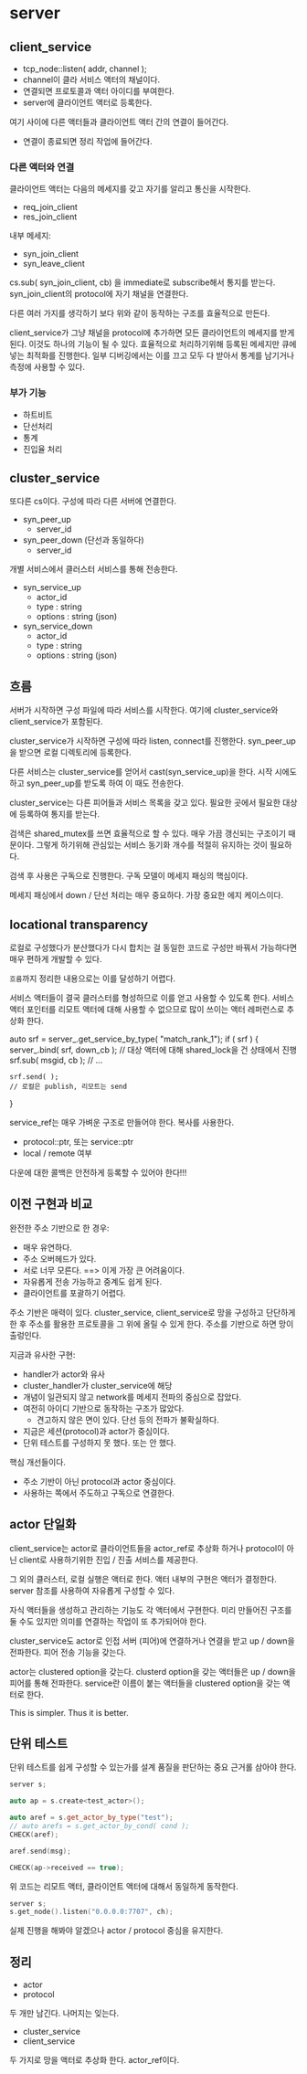 # server

## client_service

- tcp_node::listen( addr, channel );
- channel이 클라 서비스 액터의 채널이다. 
- 연결되면 프로토콜과 액터 아이디를 부여한다.
- server에 클라이언트 액터로 등록한다.

여기 사이에 다른 액터들과 클라이언트 액터 간의 연결이 들어간다.

- 연결이 종료되면 정리 작업에 들어간다.


### 다른 액터와 연결

클라이언트 액터는 다음의 메세지를 갖고 자기를 알리고 통신을 시작한다.

- req_join_client
- res_join_client

내부 메세지:
- syn_join_client
- syn_leave_client

cs.sub( syn_join_client, cb) 을 immediate로 subscribe해서 통지를 받는다.
syn_join_client의 protocol에 자기 채널을 연결한다.

다른 여러 가지를 생각하기 보다 위와 같이 동작하는 구조를 효율적으로 만든다. 

client_service가 그냥 채널을 protocol에 추가하면 모든 클라이언트의 메세지를 
받게 된다. 이것도 하나의 기능이 될 수 있다. 효율적으로 처리하기위해 
등록된 메세지만 큐에 넣는 최적화를 진행한다. 일부 디버깅에서는 이를 
끄고 모두 다 받아서 통계를 남기거나 측정에 사용할 수 있다.

### 부가 기능

- 하트비트
- 단선처리
- 통계
- 진입율 처리

## cluster_service

또다른 cs이다. 구성에 따라 다른 서버에 연결한다. 
- syn_peer_up
  - server_id
- syn_peer_down (단선과 동일하다)
  - server_id

개별 서비스에서 클러스터 서비스를 통해 전송한다.
- syn_service_up
  - actor_id
  - type : string
  - options : string (json)
- syn_service_down
  - actor_id
  - type : string
  - options : string (json)

## 흐름 

서버가 시작하면 구성 파일에 따라 서비스를 시작한다. 
여기에 cluster_service와 client_service가 포함된다. 

cluster_service가 시작하면 구성에 따라 listen, connect를 진행한다.
syn_peer_up을 받으면 로컬 디렉토리에 등록한다. 

다른 서비스는 cluster_service를 얻어서 cast(syn_service_up)을 한다. 
시작 시에도 하고 syn_peer_up를 받도록 하여 이 때도 전송한다.

cluster_service는 다른 피어들과 서비스 목록을 갖고 있다. 
필요한 곳에서 필요한 대상에 등록하여 통지를 받는다. 

검색은 shared_mutex를 쓰면 효율적으로 할 수 있다. 매우 가끔 갱신되는 
구조이기 때문이다. 그렇게 하기위해 관심있는 서비스 동기화 개수를 적절히
유지하는 것이 필요하다.

검색 후 사용은 구독으로 진행한다. 구독 모델이 메세지 패싱의 핵심이다.

메세지 패싱에서 down / 단선 처리는 매우 중요하다. 가장 중요한 에지 케이스이다.

## locational transparency

로컬로 구성했다가 분산했다가 다시 합치는 걸 동일한 코드로 구성만 바꿔서 가능하다면
매우 편하게 개발할 수 있다. 

`흐름`까지 정리한 내용으로는 이를 달성하기 어렵다. 

서비스 액터들이 결국 클러스터를 형성하므로 이를 얻고 사용할 수 있도록 한다.
서비스 액터 포인터를 리모트 액터에 대해 사용할 수 없으므로 
많이 쓰이는 액터 레퍼런스로 추상화 한다. 

auto srf = server_.get_service_by_type( "match_rank_1");
if ( srf )
{
    server_.bind( srf, down_cb ); // 대상 액터에 대해 shared_lock을 건 상태에서 진행
    srf.sub( msgid, cb ); 
    // ...

    srf.send( );
    // 로컬은 publish, 리모트는 send
}

service_ref는 매우 가벼운 구조로 만들어야 한다. 복사를 사용한다. 
- protocol::ptr, 또는 service::ptr
- local / remote 여부

다운에 대한 콜백은 안전하게 등록할 수 있어야 한다!!!

## 이전 구현과 비교

완전한 주소 기반으로 한 경우:
- 매우 유연하다.
- 주소 오버헤드가 있다.
- 서로 너무 모른다. ==> 이게 가장 큰 어려움이다. 
- 자유롭게 전송 가능하고 중계도 쉽게 된다.
- 클라이언트를 포괄하기 어렵다.

주소 기반은 매력이 있다. cluster_service, client_service로 망을 구성하고 단단하게 한 후
주소를 활용한 프로토콜을 그 위에 올릴 수 있게 한다. 주소를 기반으로 하면 망이 출렁인다.

지금과 유사한 구현:
- handler가 actor와 유사
- cluster_handler가 cluster_service에 해당
- 개념이 일관되지 않고 network를 메세지 전파의 중심으로 잡았다.
- 여전히 아이디 기반으로 동작하는 구조가 많았다.
  - 견고하지 않은 면이 있다. 단선 등의 전파가 불확실하다.
- 지금은 세션(protocol)과 actor가 중심이다.
- 단위 테스트를 구성하지 못 했다. 또는 안 했다. 

핵심 개선들이다.
- 주소 기반이 아닌 protocol과 actor 중심이다.
- 사용하는 쪽에서 주도하고 구독으로 연결한다.

## actor 단일화 

client_service는 actor로 클라이언트들을 actor_ref로 추상화 하거나
protocol이 아닌 client로 사용하기위한 진입 / 진출 서비스를 제공한다.

그 외의 클러스터, 로컬 실행은 액터로 한다. 액터 내부의 구현은 액터가 결정한다.
server 참조를 사용하여 자유롭게 구성할 수 있다.

자식 액터들을 생성하고 관리하는 기능도 각 액터에서 구현한다.
미리 만들어진 구조를 둘 수도 있지만 의미를 연결하는 작업이 또 추가되어야 한다.

cluster_service도 actor로 인접 서버 (피어)에 연결하거나 연결을 받고
up / down을 전파한다. 피어 전송 기능을 갖는다.

actor는 clustered option을 갖는다. clusterd option을 갖는 액터들은 
up / down을 피어를 통해 전파한다. service란 이름이 붙는 액터들을 
clustered option을 갖는 액터로 한다.

This is simpler. Thus it is better.

## 단위 테스트 

단위 테스트를 쉽게 구성할 수 있는가를 설계 품질을 판단하는 중요 근거롤 삼아야 한다.

```c++
server s;

auto ap = s.create<test_actor>();

auto aref = s.get_actor_by_type("test");
// auto arefs = s.get_actor_by_cond( cond );
CHECK(aref);

aref.send(msg);

CHECK(ap->received == true);
```

위 코드는 리모트 액터, 클라이언트 액터에 대해서 동일하게 동작한다.

```c++
server s;
s.get_node().listen("0.0.0.0:7707", ch);
```

실제 진행을 해봐야 알겠으나 actor / protocol 중심을 유지한다.


## 정리 

- actor 
- protocol

두 개만 남긴다. 나머지는 잊는다.

- cluster_service
- client_service

두 가지로 망을 액터로 추상화 한다. actor_ref이다.


